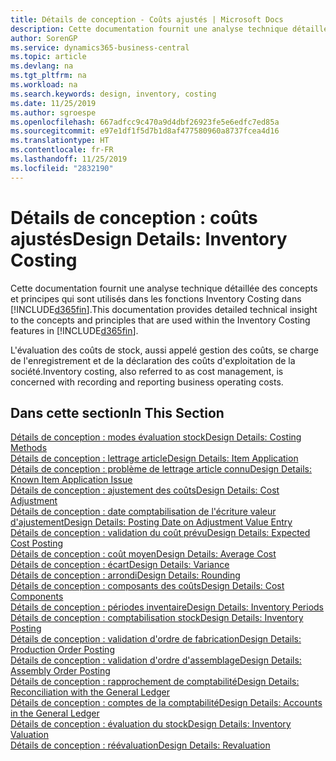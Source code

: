 ```yaml
---
title: Détails de conception - Coûts ajustés | Microsoft Docs
description: Cette documentation fournit une analyse technique détaillée des concepts et principes qui sont utilisés dans les fonctions Inventory Costing dans Business Central.
author: SorenGP
ms.service: dynamics365-business-central
ms.topic: article
ms.devlang: na
ms.tgt_pltfrm: na
ms.workload: na
ms.search.keywords: design, inventory, costing
ms.date: 11/25/2019
ms.author: sgroespe
ms.openlocfilehash: 667adfcc9c470a9d4dbf26923fe5e6edfc7ed85a
ms.sourcegitcommit: e97e1df1f5d7b1d8af477580960a8737fcea4d16
ms.translationtype: HT
ms.contentlocale: fr-FR
ms.lasthandoff: 11/25/2019
ms.locfileid: "2832190"
---
```

# <a name="design-details-inventory-costing"></a><span data-ttu-id="93ab0-103">Détails de conception : coûts ajustés</span><span class="sxs-lookup"><span data-stu-id="93ab0-103">Design Details: Inventory Costing</span></span>
<span data-ttu-id="93ab0-104">Cette documentation fournit une analyse technique détaillée des concepts et principes qui sont utilisés dans les fonctions Inventory Costing dans [!INCLUDE[d365fin](includes/d365fin_md.md)].</span><span class="sxs-lookup"><span data-stu-id="93ab0-104">This documentation provides detailed technical insight to the concepts and principles that are used within the Inventory Costing features in [!INCLUDE[d365fin](includes/d365fin_md.md)].</span></span>  

<span data-ttu-id="93ab0-105">L'évaluation des coûts de stock, aussi appelé gestion des coûts, se charge de l'enregistrement et de la déclaration des coûts d'exploitation de la société.</span><span class="sxs-lookup"><span data-stu-id="93ab0-105">Inventory costing, also referred to as cost management, is concerned with recording and reporting business operating costs.</span></span>  

## <a name="in-this-section"></a><span data-ttu-id="93ab0-106">Dans cette section</span><span class="sxs-lookup"><span data-stu-id="93ab0-106">In This Section</span></span>  
[<span data-ttu-id="93ab0-107">Détails de conception : modes évaluation stock</span><span class="sxs-lookup"><span data-stu-id="93ab0-107">Design Details: Costing Methods</span></span>](design-details-costing-methods.md)  
[<span data-ttu-id="93ab0-108">Détails de conception : lettrage article</span><span class="sxs-lookup"><span data-stu-id="93ab0-108">Design Details: Item Application</span></span>](design-details-item-application.md)  
[<span data-ttu-id="93ab0-109">Détails de conception : problème de lettrage article connu</span><span class="sxs-lookup"><span data-stu-id="93ab0-109">Design Details: Known Item Application Issue</span></span>](design-details-inventory-zero-level-open-item-ledger-entries.md)  
[<span data-ttu-id="93ab0-110">Détails de conception : ajustement des coûts</span><span class="sxs-lookup"><span data-stu-id="93ab0-110">Design Details: Cost Adjustment</span></span>](design-details-cost-adjustment.md)  
[<span data-ttu-id="93ab0-111">Détails de conception : date comptabilisation de l'écriture valeur d'ajustement</span><span class="sxs-lookup"><span data-stu-id="93ab0-111">Design Details: Posting Date on Adjustment Value Entry</span></span>](design-details-inventory-adjustment-value-entry-posting-date.md)  
[<span data-ttu-id="93ab0-112">Détails de conception : validation du coût prévu</span><span class="sxs-lookup"><span data-stu-id="93ab0-112">Design Details: Expected Cost Posting</span></span>](design-details-expected-cost-posting.md)  
[<span data-ttu-id="93ab0-113">Détails de conception : coût moyen</span><span class="sxs-lookup"><span data-stu-id="93ab0-113">Design Details: Average Cost</span></span>](design-details-average-cost.md)  
[<span data-ttu-id="93ab0-114">Détails de conception : écart</span><span class="sxs-lookup"><span data-stu-id="93ab0-114">Design Details: Variance</span></span>](design-details-variance.md)  
[<span data-ttu-id="93ab0-115">Détails de conception : arrondi</span><span class="sxs-lookup"><span data-stu-id="93ab0-115">Design Details: Rounding</span></span>](design-details-rounding.md)  
[<span data-ttu-id="93ab0-116">Détails de conception : composants des coûts</span><span class="sxs-lookup"><span data-stu-id="93ab0-116">Design Details: Cost Components</span></span>](design-details-cost-components.md)  
[<span data-ttu-id="93ab0-117">Détails de conception : périodes inventaire</span><span class="sxs-lookup"><span data-stu-id="93ab0-117">Design Details: Inventory Periods</span></span>](design-details-inventory-periods.md)  
[<span data-ttu-id="93ab0-118">Détails de conception : comptabilisation stock</span><span class="sxs-lookup"><span data-stu-id="93ab0-118">Design Details: Inventory Posting</span></span>](design-details-inventory-posting.md)  
[<span data-ttu-id="93ab0-119">Détails de conception : validation d'ordre de fabrication</span><span class="sxs-lookup"><span data-stu-id="93ab0-119">Design Details: Production Order Posting</span></span>](design-details-production-order-posting.md)  
[<span data-ttu-id="93ab0-120">Détails de conception : validation d'ordre d'assemblage</span><span class="sxs-lookup"><span data-stu-id="93ab0-120">Design Details: Assembly Order Posting</span></span>](design-details-assembly-order-posting.md)  
[<span data-ttu-id="93ab0-121">Détails de conception : rapprochement de comptabilité</span><span class="sxs-lookup"><span data-stu-id="93ab0-121">Design Details: Reconciliation with the General Ledger</span></span>](design-details-reconciliation-with-the-general-ledger.md)  
[<span data-ttu-id="93ab0-122">Détails de conception : comptes de la comptabilité</span><span class="sxs-lookup"><span data-stu-id="93ab0-122">Design Details: Accounts in the General Ledger</span></span>](design-details-accounts-in-the-general-ledger.md)  
[<span data-ttu-id="93ab0-123">Détails de conception : évaluation du stock</span><span class="sxs-lookup"><span data-stu-id="93ab0-123">Design Details: Inventory Valuation</span></span>](design-details-inventory-valuation.md)  
[<span data-ttu-id="93ab0-124">Détails de conception : réévaluation</span><span class="sxs-lookup"><span data-stu-id="93ab0-124">Design Details: Revaluation</span></span>](design-details-revaluation.md)
